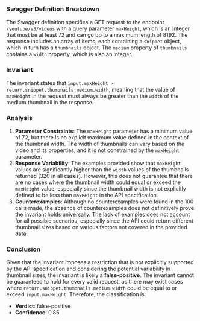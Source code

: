 ### Swagger Definition Breakdown
The Swagger definition specifies a GET request to the endpoint `/youtube/v3/videos` with a query parameter `maxHeight`, which is an integer that must be at least 72 and can go up to a maximum length of 8192. The response includes an array of items, each containing a `snippet` object, which in turn has a `thumbnails` object. The `medium` property of `thumbnails` contains a `width` property, which is also an integer.

### Invariant
The invariant states that `input.maxHeight > return.snippet.thumbnails.medium.width`, meaning that the value of `maxHeight` in the request must always be greater than the `width` of the medium thumbnail in the response.

### Analysis
1. **Parameter Constraints**: The `maxHeight` parameter has a minimum value of 72, but there is no explicit maximum value defined in the context of the thumbnail width. The width of thumbnails can vary based on the video and its properties, and it is not constrained by the `maxHeight` parameter.
2. **Response Variability**: The examples provided show that `maxHeight` values are significantly higher than the `width` values of the thumbnails returned (320 in all cases). However, this does not guarantee that there are no cases where the thumbnail width could equal or exceed the `maxHeight` value, especially since the thumbnail width is not explicitly defined to be less than `maxHeight` in the API specification.
3. **Counterexamples**: Although no counterexamples were found in the 100 calls made, the absence of counterexamples does not definitively prove the invariant holds universally. The lack of examples does not account for all possible scenarios, especially since the API could return different thumbnail sizes based on various factors not covered in the provided data.

### Conclusion
Given that the invariant imposes a restriction that is not explicitly supported by the API specification and considering the potential variability in thumbnail sizes, the invariant is likely a **false-positive**. The invariant cannot be guaranteed to hold for every valid request, as there may exist cases where `return.snippet.thumbnails.medium.width` could be equal to or exceed `input.maxHeight`. Therefore, the classification is:
- **Verdict**: false-positive
- **Confidence**: 0.85
